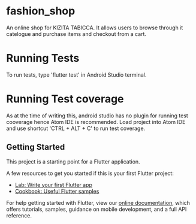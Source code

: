 # fashion_shop

An online shop for KIZITA TABICCA. It allows users to browse through it catelogue and purchase items and checkout from a cart.

# Running Tests
To run tests, type 'flutter test' in Android Studio terminal.

# Running Test coverage
As at the time of writing this, android studio has no plugin for running test cooverage hence Atom IDE is recommended.
Load project into Atom IDE and use shortcut 'CTRL + ALT + C' to run test coverage.

## Getting Started

This project is a starting point for a Flutter application.

A few resources to get you started if this is your first Flutter project:

- [Lab: Write your first Flutter app](https://flutter.dev/docs/get-started/codelab)
- [Cookbook: Useful Flutter samples](https://flutter.dev/docs/cookbook)

For help getting started with Flutter, view our
[online documentation](https://flutter.dev/docs), which offers tutorials,
samples, guidance on mobile development, and a full API reference.
